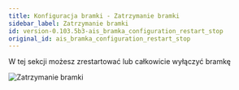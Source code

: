```yaml
---
title: Konfiguracja bramki - Zatrzymanie bramki
sidebar_label: Zatrzymanie bramki
id: version-0.103.5b3-ais_bramka_configuration_restart_stop
original_id: ais_bramka_configuration_restart_stop
---
```


W tej sekcji możesz zrestartować lub całkowicie wyłączyć bramkę

![Zatrzymanie bramki](/AIS-docs/img/en/bramka/config_ais_dom_section7.png)
